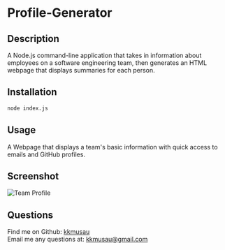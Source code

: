 # Profile-Generator

## Description
A Node.js command-line application that takes in information about employees on a software engineering team, then generates an HTML webpage that displays summaries for each person.

## Installation
```bash
node index.js
```

## Usage
A Webpage that displays a team's basic information with quick access to emails and GitHub profiles.

## Screenshot
![Team Profile](https://user-images.githubusercontent.com/101844445/174508297-30e516df-5bcf-4fc2-85b7-e4178c5b6efa.png)

  ## Questions
  Find me on Github: [kkmusau](https://github.com/kkmusau)
  </br>
  Email me any questions at: kkmusau@gmail.com
  </br>

